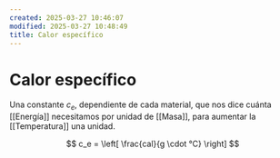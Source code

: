```yaml
---
created: 2025-03-27 10:46:07
modified: 2025-03-27 10:48:49
title: Calor específico
---
```

# Calor específico

Una constante $c_e$, dependiente de cada material, que nos dice cuánta [[Energía]] necesitamos por unidad de [[Masa]], para aumentar la [[Temperatura]] una unidad.

$$
c_e = \left[ \frac{cal}{g \cdot °C} \right]
$$

